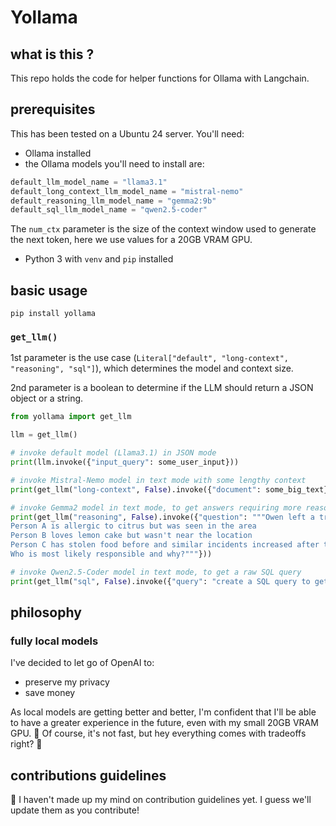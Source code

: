 # Yollama

## what is this ?

This repo holds the code for helper functions for Ollama with Langchain.

## prerequisites

This has been tested on a Ubuntu 24 server. You'll need:

- Ollama installed
- the Ollama models you'll need to install are:

```python
default_llm_model_name = "llama3.1"
default_long_context_llm_model_name = "mistral-nemo"
default_reasoning_llm_model_name = "gemma2:9b"
default_sql_llm_model_name = "qwen2.5-coder"
```

The `num_ctx` parameter is the size of the context window used to generate the next token, here we use values for a 20GB VRAM GPU.

- Python 3 with `venv` and `pip` installed

## basic usage

`pip install yollama`

### `get_llm()`

1st parameter is the use case (`Literal["default", "long-context", "reasoning", "sql"]`), which determines the model and context size.

2nd parameter is a boolean to determine if the LLM should return a JSON object or a string.

```python
from yollama import get_llm

llm = get_llm()

# invoke default model (Llama3.1) in JSON mode
print(llm.invoke({"input_query": some_user_input}))
```

```python
# invoke Mistral-Nemo model in text mode with some lengthy context
print(get_llm("long-context", False).invoke({"document": some_big_text}))
```

```python
# invoke Gemma2 model in text mode, to get answers requiring more reasoning abilities
print(get_llm("reasoning", False).invoke({"question": """Owen left a tray of lemon cakes unattended in the staff room for an hour and one of the cakes went missing. Three people are suspects, and here are the facts:
Person A is allergic to citrus but was seen in the area
Person B loves lemon cake but wasn't near the location
Person C has stolen food before and similar incidents increased after they arrived
Who is most likely responsible and why?"""}))
```

```python
# invoke Qwen2.5-Coder model in text mode, to get a raw SQL query
print(get_llm("sql", False).invoke({"query": "create a SQL query to get the latest headlines"}))
```

## philosophy

### fully local models

I've decided to let go of OpenAI to:

- preserve my privacy
- save money

As local models are getting better and better, I'm confident that I'll be able to have a greater experience in the future, even with my small 20GB VRAM GPU. 🤔 Of course, it's not fast, but hey everything comes with tradeoffs right? 💪

## contributions guidelines

🤝 I haven't made up my mind on contribution guidelines yet. I guess we'll update them as you contribute!